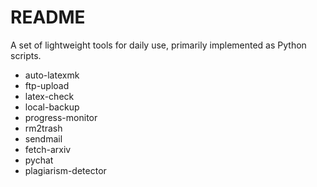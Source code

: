 # README

A set of lightweight tools for daily use, primarily implemented as Python scripts.

- auto-latexmk
- ftp-upload
- latex-check
- local-backup
- progress-monitor
- rm2trash
- sendmail
- fetch-arxiv
- pychat
- plagiarism-detector
